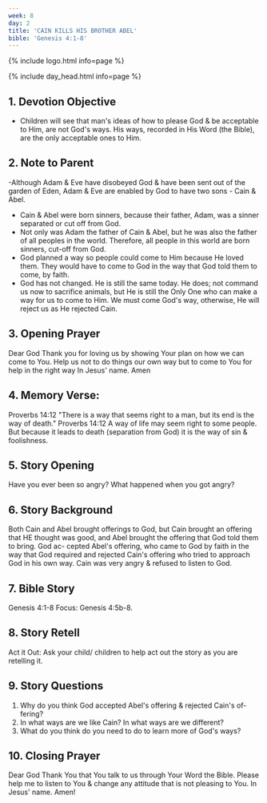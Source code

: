 ```yaml
---
week: 8
day: 2
title: 'CAIN KILLS HIS BROTHER ABEL'
bible: 'Genesis 4:1-8'
---
```



{% include logo.html info=page %}

{% include day_head.html info=page %}

## 1. Devotion Objective
- Children will see that man's ideas of how to please God & be acceptable to Him, are not God's ways. His ways, recorded in His Word (the Bible), are the only acceptable ones to Him.

## 2. Note to Parent
 -Although Adam & Eve have disobeyed God & have been sent out of the garden of Eden, Adam & Eve are enabled by God to have two sons - Cain & Abel.
- Cain & Abel were born sinners, because their father, Adam, was a sinner separated or cut off from God.
- Not only was Adam the father of Cain & Abel, but he was also the father of all peoples in the world. Therefore, all people in this world are born sinners, cut-off from God.
- God planned a way so people could come to Him because He loved them. They would have to come to God in the way that God told them to come, by faith.
- God has not changed. He is still the same today. He does; not command us now to sacrifice animals, but He is still the Only One who can make a way for us to come to Him. We must come God's way, otherwise, He will reject us as He rejected Cain.

## 3. Opening Prayer
Dear God Thank you for loving us by showing Your plan on how we can come to You. Help us not to do things our own way but to come to You for help in the right way In Jesus' name. Amen

## 4. Memory Verse:
Proverbs 14:12 "There is a way that seems right to a man, but its end is the way of death." Proverbs 14:12 A way of life may seem right to some people. But because it leads to death (separation from God) it is the way of sin & foolishness.

## 5. Story Opening
Have you ever been so angry? What happened when you got angry?
## 6. Story Background
Both Cain and Abel brought offerings to God, but Cain brought an offering that HE thought was good, and Abel brought the offering that God told them to bring. God ac- cepted Abel's offering, who came to God by faith in the way that God required and rejected Cain's offering who tried to approach God in his own way. Cain was very angry & refused to listen to God.


## 7. Bible Story
Genesis 4:1-8 Focus: Genesis 4:5b-8.

## 8. Story Retell
Act it Out: Ask your child/ children to help act out the story as you are retelling it.

## 9. Story Questions
1. Why do you think God accepted Abel's offering & rejected Cain's of- fering?
2. In what ways are we like Cain? In what ways are we different?
3. What do you think do you need to do to learn more of God's ways?

## 10. Closing Prayer
Dear God Thank You that You talk to us through Your Word the Bible. Please help me to listen to You & change any attitude that is not pleasing to You. In Jesus' name. Amen!




